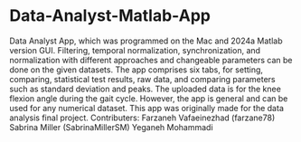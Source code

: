 # Data-Analyst-Matlab-App
Data Analyst App, which was programmed on the Mac and 2024a Matlab version GUI. Filtering, temporal normalization, synchronization, and normalization with different approaches and changeable parameters can be done on the given datasets. The app comprises six tabs, for setting, comparing, statistical test results, raw data, and comparing parameters such as standard deviation and peaks.
The uploaded data is for the knee flexion angle during the gait cycle. However, the app is general and can be used for any numerical dataset.
This app was originally made for the data analysis final project.
Contributers:
Farzaneh Vafaeinezhad (farzane78)
Sabrina Miller (SabrinaMillerSM)
Yeganeh Mohammadi
